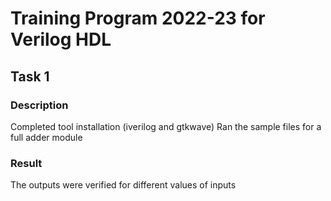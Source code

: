 # Training Program 2022-23 for Verilog HDL
## Task 1
### Description  
  Completed tool installation (iverilog and gtkwave)
  Ran the sample files for a full adder module  
### Result
  The outputs were verified for different values of inputs
